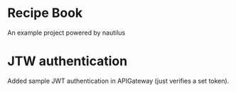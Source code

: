 # Recipe Book

An example project powered by nautilus

# JTW authentication

Added sample JWT authentication in APIGateway (just verifies a set token).
